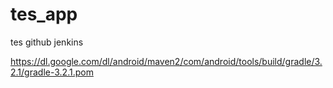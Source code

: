 # tes_app
tes github jenkins



https://dl.google.com/dl/android/maven2/com/android/tools/build/gradle/3.2.1/gradle-3.2.1.pom



